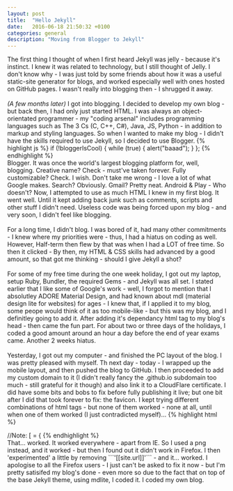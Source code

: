 ```yaml
---
layout: post
title:  "Hello Jekyll"
date:   2016-06-18 21:50:32 +0100
categories: general
description: "Moving from Blogger to Jekyll"
---
```

The first thing I thought of when I first heard Jekyll was jelly - because it's instinct. I knew it was related to technology, but I still thought of Jelly. I don't know why - I was just told by some friends about how it was a useful static-site generator for blogs, and worked especially well with ones hosted on GitHub pages. I wasn't really into blogging then - I shrugged it away. 
<br>
<br>
_(A few months later)_ I got into blogging. I decided to develop my own blog - but back then, I had only just started HTML. I was always an object-orientated programmer - my "coding arsenal" includes programming languages such as The 3 Cs (C, C++, C#), Java, JS, Python - in addition to markup and styling languages. So when I wanted to make my blog - I didn't have the skills required to use Jekyll, so I decided to use Blogger.
{% highlight js %}
if (!bloggerIsCool) {
  while (true) {
    alert("baaad");
  }
};
{% endhighlight %}
<br>
Blogger. It was once the world's largest blogging platform for, well, blogging. Creative name? Check - must've taken forever. Fully customizable? Check. I wish. Don't take me wrong - I love a lot of what Google makes. Search? Obviously. Gmail? Pretty neat. Android & Play - Who doesn't? Now, I attempted to use as much HTML I knew in my first blog. It went well. Until it kept adding back junk such as comments, scripts and other stuff I didn't need. Useless code was being forced upon my blog - and very soon, I didn't feel like blogging.
<br>
<br>
For a long time, I didn't blog. I was bored of it, had many other commitments -  I knew where my priorities were - thus, I had a hiatus on coding as well. However, Half-term then flew by that was when I had a LOT of free time. So then it clicked - By then, my HTML & CSS skills had advanced by a good amount, so that got me thinking - should I give Jekyll a shot?
<br>
<br>
For some of my free time during the one week holiday, I got out my laptop, setup Ruby, Bundler, the required Gems - and Jekyll was all set. I stated earlier that I like some of Google's work - well, I forgot to mention that I absolutley ADORE Material Design, and had known about mdl (material design lite for websites) for ages - I knew that, if I applied it to my blog, some peope would think of it as too mobile-like - but this was my blog, and I definitley going to add it. After adding it's dependancy html tag to my blog's head - then came the fun part. For about two or three days of the holidays, I coded a good amount around an hour a day before the end of year exams came. Another 2 weeks hiatus.
<br>
<br>
Yesterday, I got out my computer - and finished the PC layout of the blog. I was pretty pleased with myself. Th next day - today - I wrapped up the mobile layout, and then pushed the blog to GitHub. I then proceeded to add my custom domain to it (I didn't really fancy the .github.io subdomain too much - still grateful for it though) and also link it to a CloudFlare certificate. I did have some bits and bobs to fix before fully publishing it live; but one bit after I did that took forever to fix: the favicon. I kept trying different combinations of html tags - but none of them worked - none at all, until when one of them worked (I just contradicted myself)...
{% highlight html %}
<link rel="shortcut icon" type="image/png" href="[[site.url]]/favicon.png">
//Note: [ = {
{% endhighlight %}
<br>
That... worked. It worked everywhere - apart from IE. So I used a png instead, and it worked - but then I found out it didn't work in Firefox. I then 'experimented' a little by removing ```'[[site.url]]'``` - and it... worked. I apologise to all the Firefox users - I just can't be asked to fix it now - but I'm pretty satisifed my blog's done  - even more so due to the fact that on top of the base Jekyll theme, using mdlite, I coded it. I coded my own blog.